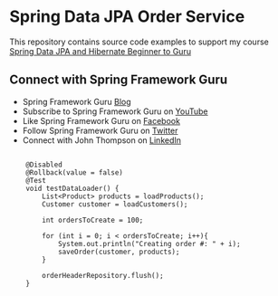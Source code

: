 # Spring Data JPA Order Service

This repository contains source code examples to support my course [Spring Data JPA and Hibernate Beginner to Guru](https://www.udemy.com/course/hibernate-and-spring-data-jpa-beginner-to-guru/?referralCode=251C4C865302C7B1BB8F)

## Connect with Spring Framework Guru
* Spring Framework Guru [Blog](https://springframework.guru/)
* Subscribe to Spring Framework Guru on [YouTube](https://www.youtube.com/channel/UCrXb8NaMPQCQkT8yMP_hSkw)
* Like Spring Framework Guru on [Facebook](https://www.facebook.com/springframeworkguru/)
* Follow Spring Framework Guru on [Twitter](https://twitter.com/spring_guru)
* Connect with John Thompson on [LinkedIn](http://www.linkedin.com/in/springguru)

```

    @Disabled
    @Rollback(value = false)
    @Test
    void testDataLoader() {
        List<Product> products = loadProducts();
        Customer customer = loadCustomers();

        int ordersToCreate = 100;

        for (int i = 0; i < ordersToCreate; i++){
            System.out.println("Creating order #: " + i);
            saveOrder(customer, products);
        }

        orderHeaderRepository.flush();
    }
```